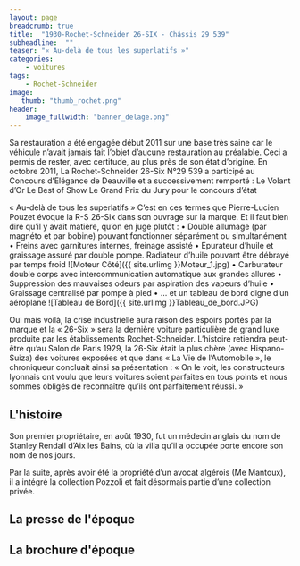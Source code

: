 ```yaml
---
layout: page
breadcrumb: true
title:  "1930-Rochet-Schneider 26-SIX - Châssis 29 539"
subheadline:  ""
teaser: "« Au-delà de tous les superlatifs »"
categories:
    - voitures
tags:
    - Rochet-Schneider
image:
   thumb: "thumb_rochet.png"
header:
    image_fullwidth: "banner_delage.png"
---
```


Sa restauration a été engagée début 2011 sur une base très saine car le véhicule n’avait jamais fait l’objet d’aucune restauration au préalable.
Ceci a permis de rester, avec certitude, au plus près de son état d’origine. 
En octobre 2011, La Rochet-Schneider 26-Six N°29 539 a participé au Concours d’Elégance de Deauville et a successivement remporté : 
Le Volant d’Or
Le Best of Show
Le Grand Prix du Jury pour le concours d’état

« Au-delà de tous les superlatifs »
C’est en ces termes que Pierre-Lucien Pouzet évoque la R-S 26-Six dans son ouvrage sur la marque. Et il faut bien dire qu’il y avait matière, qu’on en juge plutôt : 
•  Double allumage (par magnéto et par bobine) pouvant fonctionner séparément ou simultanément 
•  Freins avec garnitures internes,  freinage assisté 
•  Epurateur d’huile et graissage assuré par double pompe. Radiateur d’huile pouvant être débrayé par temps froid
![Moteur Côté]({{ site.urlimg }}Moteur_1.jpg)
•  Carburateur double corps avec intercommunication automatique aux grandes allures 
•  Suppression des mauvaises odeurs par aspiration des vapeurs d’huile 
•  Graissage centralisé par pompe à pied 
•  … et un tableau de bord digne d’un aéroplane
![Tableau de Bord]({{ site.urlimg }}Tableau_de_bord.JPG)

Oui mais voilà, la crise industrielle aura raison des espoirs portés par la marque et la « 26-Six » sera la dernière voiture particulière de grand luxe produite par les établissements Rochet-Schneider. L’histoire retiendra peut-être qu’au Salon de Paris 1929, la 26-Six était la plus chère (avec Hispano-Suiza) des voitures exposées et que dans « La Vie de l’Automobile », le chroniqueur concluait ainsi sa présentation : «  On le voit,  les constructeurs lyonnais ont voulu que leurs  voitures soient parfaites en tous points et nous sommes obligés  de reconnaître qu’ils ont parfaitement réussi. »

## L'histoire
Son premier propriétaire, en août 1930, fut un médecin anglais du nom de Stanley Rendall d’Aix les Bains, où la villa qu’il a occupée porte encore son nom de nos jours.

Par la suite, après avoir été la propriété d’un avocat algérois (Me Mantoux), il a intégré la collection Pozzoli et fait désormais partie d’une collection privée. 

## La presse de l'époque

## La brochure d'époque

